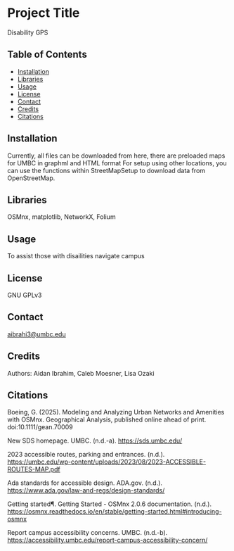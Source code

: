 # Project Title

Disability GPS

## Table of Contents
- [Installation](#installation)
- [Libraries](#libraries)
- [Usage](#usage)
- [License](#license)
- [Contact](#contact)
- [Credits](#credits)
- [Citations](#citations)


## Installation
Currently, all files can be downloaded from here, there are preloaded maps for UMBC in graphml and HTML format For setup using other locations, you can use the functions within StreetMapSetup to download data from OpenStreetMap.

## Libraries
OSMnx, matplotlib, NetworkX, Folium

## Usage
To assist those with disailities navigate campus

## License
GNU GPLv3

## Contact
aibrahi3@umbc.edu

## Credits
Authors: Aidan Ibrahim, Caleb Moesner, Lisa Ozaki

## Citations
Boeing, G. (2025). Modeling and Analyzing Urban Networks and Amenities with OSMnx. Geographical Analysis, published online ahead of print. doi:10.1111/gean.70009

New SDS homepage. UMBC. (n.d.-a). https://sds.umbc.edu/ 

2023 accessible routes, parking and entrances. (n.d.). https://umbc.edu/wp-content/uploads/2023/08/2023-ACCESSIBLE-ROUTES-MAP.pdf 

Ada standards for accessible design. ADA.gov. (n.d.). https://www.ada.gov/law-and-regs/design-standards/ 

Getting started¶. Getting Started - OSMnx 2.0.6 documentation. (n.d.). https://osmnx.readthedocs.io/en/stable/getting-started.html#introducing-osmnx 

Report campus accessibility concerns. UMBC. (n.d.-b). https://accessibility.umbc.edu/report-campus-accessibility-concern/ 

